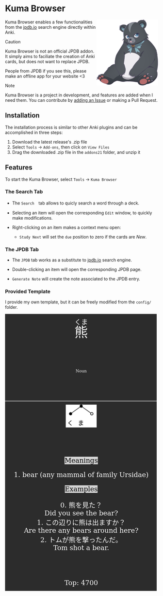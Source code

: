 # Kuma Browser

<picture>
  <source media="(prefers-color-scheme: dark)" srcset="./resources/white.png">
  <source media="(prefers-color-scheme: light)" srcset="./resources/black.png">
  <img alt="Shows an illustrated sun in light mode and a moon with stars in dark mode." src="./resources/black.png" align="right" width="40%">
</picture>

Kuma Browser enables a few functionalities from the [jpdb.io](jpdb.io) search engine directly within Anki.

> [!CAUTION]
> Kuma Browser is not an official JPDB addon. It simply aims to faciliate the creation of Anki cards, but does not want to replace JPDB. 
> 
> People from JPDB if you see this, please make an offline app for your website <3

> [!NOTE]
> Kuma Browser is a project in development, and features are added when I need them. 
> You can contribute by [adding an Issue](https://github.com/Raffaelbdl/kuma-browser/issues/new) or making a Pull Request.

## Installation
The installation process is similar to other Anki plugins and can be accomplished in three steps:

1) Download the latest release's .zip file
2) Select `Tools` → `Add-ons`, then click on `View Files`
3) Drag the downloaded .zip file in the `addons21` folder, and unzip it

## Features
To start the Kuma Browser, select `Tools` → `Kuma Browser`

### The Search Tab

- The `Search`　tab allows to quicly search a word through a deck.

- Selecting an item will open the corresponding `Edit` window, to quickly make modifications.

- Right-clicking on an item makes a context menu open:
  - `Study Next` will set the `due` position to zero if the cards are *New*.
  
### The JPDB Tab

- The `JPDB` tab works as a substitute to [jpdb.io](jpdb.io) search engine.

- Double-clicking an item will open the corresponding JPDB page.

- `Generate Note` will create the note associated to the JPDB entry.

### Provided Template

I provide my own template, but it can be freely modified from the `config/` folder.

![kuma](./resources/kuma.png)